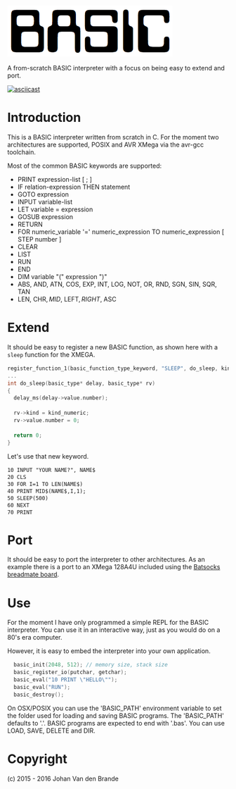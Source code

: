 ![BASIC](./basic.png)

A from-scratch BASIC interpreter with a focus on being easy to extend and port.

[![asciicast](https://asciinema.org/a/37018.png)](https://asciinema.org/a/37018)

# Introduction

This is a BASIC interpreter written from scratch in C. For the moment two architectures are supported, POSIX and AVR XMega via the avr-gcc toolchain.

Most of the common BASIC keywords are supported:

  * PRINT expression-list [ ; ]
  * IF relation-expression THEN statement
  * GOTO expression
  * INPUT variable-list
  * LET variable = expression
  * GOSUB expression
  * RETURN
  * FOR numeric\_variable '=' numeric\_expression TO numeric_expression [ STEP number ] 
  * CLEAR
  * LIST
  * RUN
  * END
  * DIM variable "(" expression ")"
  * ABS, AND, ATN, COS, EXP, INT, LOG, NOT, OR, RND, SGN, SIN, SQR, TAN
  * LEN, CHR$, MID$, LEFT$, RIGHT$, ASC 

# Extend

It should be easy to register a new BASIC function, as shown here with a `sleep` function for the XMEGA.

```C
register_function_1(basic_function_type_keyword, "SLEEP", do_sleep, kind_numeric);
...
int do_sleep(basic_type* delay, basic_type* rv)
{
  delay_ms(delay->value.number);
  
  rv->kind = kind_numeric;
  rv->value.number = 0;

  return 0;
}
```

Let's use that new keyword.

```REALbasic
10 INPUT "YOUR NAME?", NAME$
20 CLS
30 FOR I=1 TO LEN(NAME$)
40 PRINT MID$(NAME$,I,1); 
50 SLEEP(500)
60 NEXT
70 PRINT
```

# Port

It should be easy to port the interpreter to other architectures. As an example there is a port to an XMega 128A4U included using the [Batsocks breadmate board](http://www.batsocks.co.uk/products/BreadMate/XMega%20PDI%20AV.htm).

# Use

For the moment I have only programmed a simple REPL for the BASIC interpreter. You can use it in an interactive way, just as you would do on a 80's era computer.

However, it is easy to embed the interpreter into your own application.

```C
  basic_init(2048, 512); // memory size, stack size
  basic_register_io(putchar, getchar);
  basic_eval("10 PRINT \"HELLO\"");
  basic_eval("RUN"); 
  basic_destroy();  
```

On OSX/POSIX you can use the 'BASIC\_PATH' environment variable to set the folder used for loading and saving BASIC programs. The 'BASIC\_PATH' defaults to '.'.
BASIC programs are expected to end with '.bas'. You can use LOAD, SAVE, DELETE and DIR.

# Copyright

(c) 2015 - 2016 Johan Van den Brande
